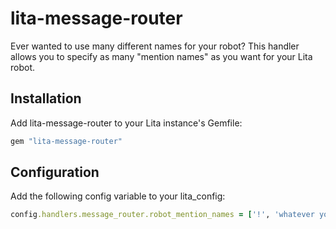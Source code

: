 # lita-message-router

Ever wanted to use many different names for your robot? This handler allows you to specify as many "mention names" as you want for your Lita robot.

## Installation

Add lita-message-router to your Lita instance's Gemfile:

``` ruby
gem "lita-message-router"
```

## Configuration

Add the following config variable to your lita_config:

```ruby
config.handlers.message_router.robot_mention_names = ['!', 'whatever you want']
```
